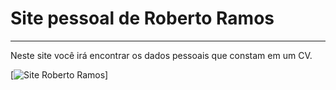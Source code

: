 # Site pessoal de Roberto Ramos
-------
Neste site você irá encontrar os dados pessoais que constam em um CV.   

[![Site Roberto Ramos](http://robertoramos.com.br)]